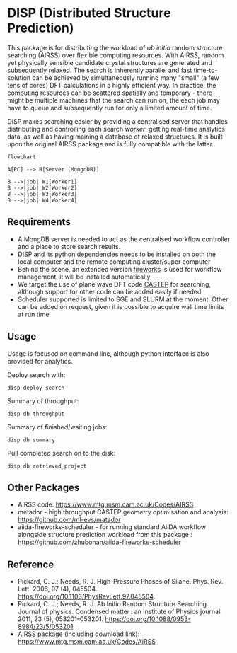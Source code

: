 # DISP (Distributed Structure Prediction)

This package is for distributing the workload of *ab initio* random structure searching (AIRSS) over flexible computing resources.
With AIRSS, random yet physically sensible candidate crystal structures are generated and subsequently relaxed. 
The search is inherently parallel and fast time-to-solution can be achieved by simultaneously running many "small" (a few tens of cores) DFT calculations in a highly efficient way.
In practice, the computing resources can be scattered spatially and temporary - there might be multiple machines that the search can run on, the each job may have to queue and subsequently run for only a limited amount of time.

DISP makes searching easier by providing a centralised server that handles distributing and controlling each search *worker*, getting real-time analytics data, as well as having maining a database of relaxed structures.
It is built upon the original AIRSS package and is fully compatible with the latter. 

```mermaid
flowchart

A[PC] --> B[Server (MongoDB)]

B -->|job| W1[Worker1]
B -->|job| W2[Worker2]
B -->|job| W3[Worker3]
B -->|job| W4[Worker4]
```

## Requirements

- A MongDB server is needed to act as the centralised workflow controller and a place to store search results.
- DISP and its python dependencies needs to be installed on both the local computer and the remote computing cluster/super computer
- Behind the scene, an extended version [fireworks](https://github.com/materialsproject/fireworks) is used for workflow management, it will be installed automatically
- We target the use of plane wave DFT code [CASTEP](www.castep.org) for searching, although support for other code can be added easily if needed.
- Scheduler supported is limited to SGE and SLURM at the moment. Other can be added on request, given it is possible to acquire wall time limits at run time.

## Usage

Usage is focused on command line, although python interface is also provided for analytics.

Deploy search with:

```
disp deploy search
```

Summary of throughput:

```
disp db throughput
```

Summary of finished/waiting jobs:

```
disp db summary
```

Pull completed search on to the disk:

```
disp db retrieved_project
```


## Other Packages 

- AIRSS code: https://www.mtg.msm.cam.ac.uk/Codes/AIRSS 
- metador - high throughput CASTEP geometry optimisation and analysis: https://github.com/ml-evs/matador
- aiida-fireworks-scheduler - for running standard AiiDA workflow alongside structure prediction workload from this package : https://github.com/zhubonan/aiida-fireworks-scheduler


## Reference

- Pickard, C. J.; Needs, R. J. High-Pressure Phases of Silane. Phys. Rev. Lett. 2006, 97 (4), 045504. https://doi.org/10.1103/PhysRevLett.97.045504.
- Pickard, C. J.; Needs, R. J. Ab Initio Random Structure Searching. Journal of physics. Condensed matter : an Institute of Physics journal 2011, 23 (5), 053201–053201. https://doi.org/10.1088/0953-8984/23/5/053201.
- AIRSS package (including download link): https://www.mtg.msm.cam.ac.uk/Codes/AIRSS 

